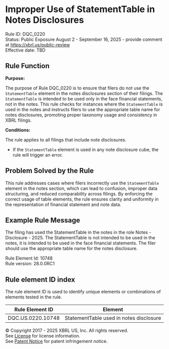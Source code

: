 # Improper Use of StatementTable in Notes Disclosures  
Rule ID: DQC_0220  
Status: Public Exposure August 2 - September 16, 2025 - provide comment at https://xbrl.us/public-review  
Effective date: TBD

## Rule Function

**Purpose:**

The purpose of Rule DQC_0220 is to ensure that filers do not use the `StatementTable` element in the notes disclosures section of their filings. The `StatementTable` is intended to be used only in the face financial statements, not in the notes. This rule checks for instances where the `StatementTable` is used in the notes and instructs filers to use the appropriate table name for notes disclosures, promoting proper taxonomy usage and consistency in XBRL filings.

**Conditions:**

The rule applies to all filings that include note disclosures.  
- If the `StatementTable` element is used in any note disclosure cube, the rule will trigger an error.

## Problem Solved by the Rule

This rule addresses cases where filers incorrectly use the `StatementTable` element in the notes section, which can lead to confusion, improper data structuring, and reduced comparability across filings. By enforcing the correct usage of table elements, the rule ensures clarity and uniformity in the representation of financial statement and note data.

## Example Rule Message

The filing has used the StatementTable in the notes in the role Notes - Disclosure - 2025. The StatementTable is not intended to be used in the notes, it is intended to be used in the face financial statements. The filer should use the appropriate table name for the notes disclosure.

Rule Element Id: 10748  
Rule version: 28.0.0RC1

## Rule element ID index  
The rule element ID is used to identify unique elements or combinations of elements tested in the rule.

|Rule Element ID|Element|
|--- |--- |
| DQC.US.0220.10748 | StatementTable used in notes disclosure |

© Copyright 2017 - 2025 XBRL US, Inc. All rights reserved.  
See [License](https://xbrl.us/dqc-license) for license information.  
See [Patent Notice](https://xbrl.us/dqc-patent) for patent infringement notice.